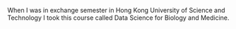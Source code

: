 When I was in exchange semester in Hong Kong University of Science and Technology I took this course called Data Science for Biology and Medicine.

